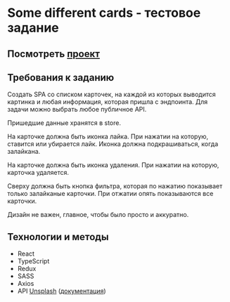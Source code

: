 # Some different cards - тестовое задание

## Посмотреть [проект](https://adilgumm.github.io/some-different-cards)

## Требования к заданию
Создать SPA со списком карточек, на каждой из которых выводится картинка и любая информация, которая пришла с эндпоинта. Для задачи можно выбрать любое публичное API.

Пришедшие данные хранятся в store.

На карточке должна быть иконка лайка. При нажатии на которую, ставится или убирается лайк. Иконка должна подкрашиваться, когда залайкана.

На карточке должна быть иконка удаления. При нажатии на которую, карточка удаляется.

Сверху должна быть кнопка фильтра, которая по нажатию показывает только залайканые карточки. При отжатии опять показываются все карточки.

Дизайн не важен, главное, чтобы было просто и аккуратно.

## Технологии и методы
- React
- TypeScript
- Redux
- SASS
- Axios
- API [Unsplash](https://unsplash.com/) ([документация](https://unsplash.com/documentation))
